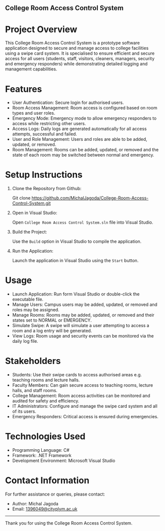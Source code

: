 ## College Room Access Control System

# Project Overview
This College Room Access Control System is a prototype software application designed to secure and manage access to college facilities 
using a swipe card system. It is specialised to ensure efficient and secure access for all users (students, staff, visitors, cleaners, 
managers, security and emergency responders) while demonstrating detailed logging and management capabilities.

# Features
- User Authentication: Secure login for authorised users.
- Room Access Management: Room access is configured based on room types and user roles.
- Emergency Mode: Emergency mode to allow emergency responders to access while restricting other users.
- Access Logs: Daily logs are generated automatically for all access attempts, successful and failed.
- User and Role Management: Users and roles are able to be added, updated, or removed.
- Room Management: Rooms can be added, updated, or removed and the state of each room may be switched between normal and emergency.

# Setup Instructions
1. Clone the Repository from Github:
   
   Git clone https://github.com/MichalJagoda/College-Room-Access-Control-System.git
   
2. Open in Visual Studio:
   
   Open `College Room Access Control System.sln` file into Visual Studio.

4. Build the Project:
   
   Use the `Build` option in Visual Studio to compile the application.
   
6. Run the Application:
   
   Launch the application in Visual Studio using the `Start` button.

# Usage
- Launch Application: Run form Visual Studio or double-click the executable file.
- Manage Users: Campus users may be added, updated, or removed and roles may be assigned.
- Manage Rooms: Rooms may be added, updated, or removed and their states set to NORMAL or EMERGENCY.
- Simulate Swipe: A swipe will simulate a user attempting to access a room and a log entry will be generated.
- View Logs: Room usage and security events can be monitored via the daily log file.

# Stakeholders
- Students: Use their swipe cards to access authorised areas e.g. teaching rooms and lecture halls.
- Faculty Members: Can gain secure access to teaching rooms, lecture halls, and staff rooms.
- College Management: Room access activities can be monitored and audited for safety and efficiency.
- IT Administrators: Configure and manage the swipe card system and all of its users.
- Emergency Responders: Critical access is ensured during emergencies.

# Technologies Used
- Programming Language: C#
- Framework: .NET Framework
- Development Environment: Microsoft Visual Studio

# Contact Information
For further assistance or queries, please contact:
- Author: Michal Jagoda
- Email: 1396049@cityplym.ac.uk

---
Thank you for using the College Room Access Control System. 

